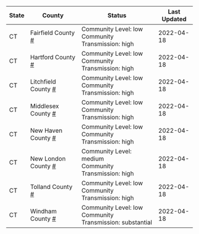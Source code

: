 State | County | Status | Last Updated
--- | --- | --- | --- 
CT | Fairfield County <a href="#fairfield_county">#</a> | <a name="fairfield_county"></a>Community Level: low<br/>Community Transmission: high | 2022-04-18
CT | Hartford County <a href="#hartford_county">#</a> | <a name="hartford_county"></a>Community Level: low<br/>Community Transmission: high | 2022-04-18
CT | Litchfield County <a href="#litchfield_county">#</a> | <a name="litchfield_county"></a>Community Level: low<br/>Community Transmission: high | 2022-04-18
CT | Middlesex County <a href="#middlesex_county">#</a> | <a name="middlesex_county"></a>Community Level: low<br/>Community Transmission: high | 2022-04-18
CT | New Haven County <a href="#new_haven_county">#</a> | <a name="new_haven_county"></a>Community Level: low<br/>Community Transmission: high | 2022-04-18
CT | New London County <a href="#new_london_county">#</a> | <a name="new_london_county"></a>Community Level: medium<br/>Community Transmission: high | 2022-04-18
CT | Tolland County <a href="#tolland_county">#</a> | <a name="tolland_county"></a>Community Level: low<br/>Community Transmission: high | 2022-04-18
CT | Windham County <a href="#windham_county">#</a> | <a name="windham_county"></a>Community Level: low<br/>Community Transmission: substantial | 2022-04-18
